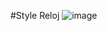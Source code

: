 #Style Reloj
![image](https://user-images.githubusercontent.com/65778428/223623155-38746836-f531-4564-aca1-a066ff023187.png)
